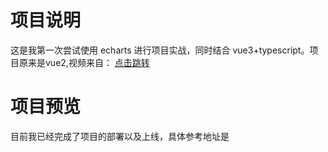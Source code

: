 # 项目说明

这是我第一次尝试使用 echarts 进行项目实战，同时结合
vue3+typescript。项目原来是vue2,视频来自：
[点击跳转](https://www.bilibili.com/video/BV1bh41197p8/?p=95&share_source=copy_web&vd_source=0c8de1368b1622bc1f3cc48103749400)

# 项目预览
目前我已经完成了项目的部署以及上线，具体参考地址是

